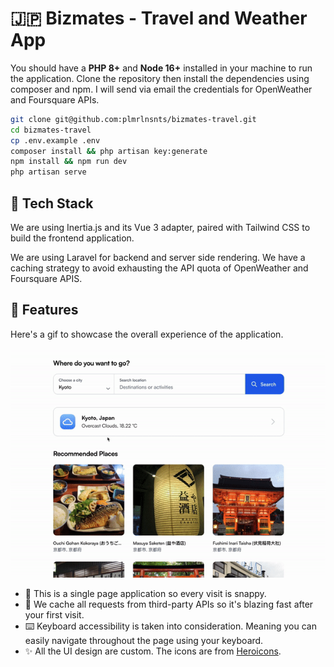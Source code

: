 # 🇯🇵 Bizmates - Travel and Weather App

You should have a **PHP 8+** and **Node 16+** installed in your machine to run the application. Clone the repository then install the dependencies using composer and npm. I will send via email the credentials for OpenWeather and Foursquare APIs.

```bash
git clone git@github.com:plmrlnsnts/bizmates-travel.git
cd bizmates-travel
cp .env.example .env
composer install && php artisan key:generate
npm install && npm run dev
php artisan serve
```

## 🥞 Tech Stack

 We are using Inertia.js and its Vue 3 adapter, paired with Tailwind CSS to build the frontend application.

 We are using Laravel for backend and server side rendering. We have a caching strategy to avoid exhausting the API quota of OpenWeather and Foursquare APIS.

## 🚀 Features

Here's a gif to showcase the overall experience of the application.

![Demo GIF](./docs/demo.gif)

- 🤖 This is a single page application so every visit is snappy.
- 💨 We cache all requests from third-party APIs so it's blazing fast after your first visit.
- ⌨️ Keyboard accessibility is taken into consideration. Meaning you can easily navigate throughout the page using your keyboard.
- ✨ All the UI design are custom. The icons are from [Heroicons](https://heroicons.com/]).
